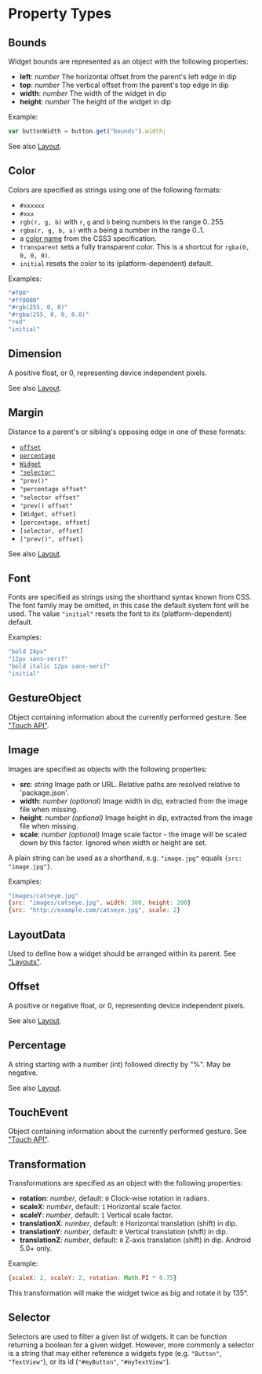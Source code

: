 Property Types
==============

## Bounds

Widget bounds are represented as an object with the following properties:

* **left**: *number*
The horizontal offset from the parent's left edge in dip
* **top**: *number*
The vertical offset from the parent's top edge in dip
* **width**: *number*
The width of the widget in dip
* **height**: *number*
The height of the widget in dip

Example:
```javascript
var buttonWidth = button.get("bounds").width;
```

See also [Layout](Layout.md).

## Color

Colors are specified as strings using one of the following formats:

* `#xxxxxx`
* `#xxx`
* `rgb(r, g, b)` with `r`, `g` and `b` being numbers in the range 0..255.
* `rgba(r, g, b, a)` with `a` being a number in the range 0..1.
* a [color name](http://www.w3.org/TR/css3-color/#html4) from the CSS3 specification.
* `transparent` sets a fully transparent color. This is a shortcut for `rgba(0, 0, 0, 0)`.
* `initial` resets the color to its (platform-dependent) default.

Examples:

```javascript
"#f00"
"#ff0000"
"#rgb(255, 0, 0)"
"#rgba(255, 0, 0, 0.8)"
"red"
"initial"
```

## Dimension

A positive float, or 0, representing device independent pixels.

See also [Layout](Layout.md).

## Margin

Distance to a parent's or sibling's opposing edge in one of these formats:

* [`offset`](#offset)
* [`percentage`](#percentage)
* [`Widget`](api/Widget.md)
* [`"selector"`](#selector)
* `"prev()"`
* `"percentage offset"`
* `"selector offset"`
* `"prev() offset"`
* `[Widget, offset]`
* `[percentage, offset]`
* `[selector, offset]`
* `["prev()", offset]`

See also [Layout](Layout.md).

## Font

Fonts are specified as strings using the shorthand syntax known from CSS. The font family may be omitted, in this case the default system font will be used. The value `"initial"` resets the font to its (platform-dependent) default.

Examples:

```javascript
"bold 24px"
"12px sans-serif"
"bold italic 12px sans-serif"
"initial"
```

## GestureObject

Object containing information about the currently performed gesture. See ["Touch API"](touch.md#gesture_object).

## Image

Images are specified as objects with the following properties:

* **src**: *string*
    Image path or URL. Relative paths are resolved relative to 'package.json'.
* **width**: *number (optional)*
    Image width in dip, extracted from the image file when missing.
* **height**: *number (optional)*
    Image height in dip, extracted from the image file when missing.
* **scale**: *number (optional)*
    Image scale factor - the image will be scaled down by this factor. Ignored when width or height are set.

A plain string can be used as a shorthand, e.g. `"image.jpg"` equals `{src: "image.jpg"}`.

Examples:

```javascript
"images/catseye.jpg"
{src: "images/catseye.jpg", width: 300, height: 200}
{src: "http://example.com/catseye.jpg", scale: 2}
```

## LayoutData

Used to define how a widget should be arranged within its parent. See ["Layouts"](layout.md).

## Offset

A positive or negative float, or 0, representing device independent pixels.

See also [Layout](Layout.md).

## Percentage

A string starting with a number (int) followed directly by "%". May be negative.

See also [Layout](Layout.md).

## TouchEvent

Object containing information about the currently performed gesture. See ["Touch API"](touch.md#touch_event_object).

## Transformation

Transformations are specified as an object with the following properties:

* **rotation**: *number*, default: `0`
    Clock-wise rotation in radians.
* **scaleX**: *number*, default: `1`
    Horizontal scale factor.
* **scaleY**: *number*, default: `1`
    Vertical scale factor.
* **translationX**: *number*, default: `0`
    Horizontal translation (shift) in dip.
* **translationY**: *number*, default: `0`
    Vertical translation (shift) in dip.
* **translationZ**: *number*, default: `0`
    Z-axis translation (shift) in dip. Android 5.0+ only.

Example:

```javascript
{scaleX: 2, scaleY: 2, rotation: Math.PI * 0.75}
```
This transformation will make the widget twice as big and rotate it by 135&deg;.

## Selector

Selectors are used to filter a given list of widgets. It can be function returning a boolean for a given widget.
However, more commonly a selector is a string that may either reference a widgets type (e.g. `"Button"`, `"TextView"`), or its id (`"#myButton"`, `"#myTextView"`).
